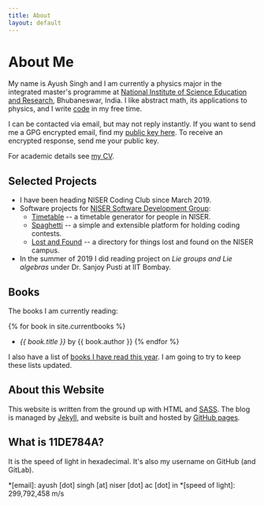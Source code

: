 ```yaml
---
title: About
layout: default
---
```


# About Me

My name is Ayush Singh and I am currently a physics major in the
integrated master's programme at [National Institute of Science Education and Research](https://www.niser.ac.in/), Bhubaneswar, India.  I like
abstract math, its applications to physics, and I write [code](https://github.com/11DE784A/) in my free time.

I can be contacted via email, but may not
reply instantly. If you want to send me a GPG encrypted email, find my [public
key here](/assets/files/gpg_public.asc). To receive an encrypted response, send
me your public key.  

For academic details see [my CV](/assets/files/cv_ayush_singh.pdf).


## Selected Projects

* I have been heading NISER Coding Club since March 2019.
* Software projects for [NISER Software Development Group](https://sdgniser.github.io):
  * [Timetable](https://github.com/sdgniser/timetable) -- a timetable generator
  for people in NISER.
  * [Spaghetti](https://github.com/sdgniser/spaghetti) -- a simple and
  extensible platform for holding coding contests.
  * [Lost and Found](https://github.com/sdgniser/lnf) -- a directory for things
  lost and found on the NISER campus.
* In the summer of 2019 I did reading project on _Lie groups and Lie algebras_
  under Dr. Sanjoy Pusti at IIT Bombay.


## Books

The books I am currently reading:

{% for book in site.currentbooks %}
* _{{ book.title }}_ by {{ book.author }}
{% endfor %}

I also have a list of [books I have read this year](/books). I am going to
try to keep these lists updated.


## About this Website

This website is written from the ground up with HTML and
[SASS](https://sass-lang.com/). The blog is
managed by [Jekyll](https://jekyllrb.com/), and website is built and hosted by
[GitHub pages](https://pages.github.com/).

## What is 11DE784A?

It is the speed of light in hexadecimal. It's also my username on GitHub (and
GitLab).

*[email]: ayush [dot] singh [at] niser [dot] ac [dot] in
*[speed of light]: 299,792,458 m/s
